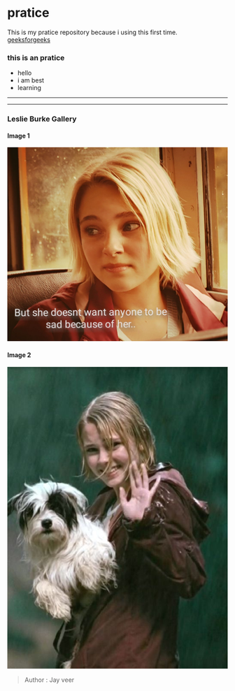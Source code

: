 # pratice
This is my pratice repository because i using this first time. 
<br>
[geeksforgeeks](https://geeksforgeeks.org)


### this is an pratice 

- hello
- i am best 
- learning 

___
<hr>

### Leslie Burke Gallery

#### Image 1

![Leslie Burke image1](<image/leslie Burke Quiet-1.jpg>)

#### Image 2

![Leslie Burke image2](image/leslie.jpg)

> Author : Jay veer 
